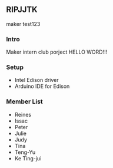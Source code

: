 ## RIPJJTK
maker test123

### Intro
Maker intern club porject
HELLO WORD!!!

### Setup 
- Intel Edison driver
- Arduino IDE for Edison

### Member List
* Reines 
* Issac
* Peter 
* Julie  
* Judy
* Tina
* Teng-Yu
* Ke Ting-jui


